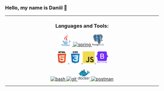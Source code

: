 ### Hello, my name is Daniil 👋

<!-- - 👨🏻‍🎓 I'm currently a student at Omsk Technical University, specializing in Software Engineering.
- 👨🏻‍💻 Currently, I'm diving deep into various technologies including Java, SQL, and the Spring Framework (Core, MVC, Validator, Security, Boot, REST), as well as PostgreSQL, JDBC, Hibernate, and Spring Data JPA.
- 🕸️ My aspiration is to pursue a career as a Back-end Developer, leveraging my skills and passion for creating robust software solutions.
- ✍🏻 You can reach out to me on Telegram: @devolw. Feel free to connect and discuss anything related to software development or beyond! -->

<hr>

<h3 align="center">Languages and Tools:</h3>
<p align="center"> 
	<!-- Java, Spring -->
	<a href="https://www.java.com" target="_blank" rel="noreferrer"> <img src="https://raw.githubusercontent.com/devicons/devicon/master/icons/java/java-original.svg" alt="java" width="40" height="40"/> </a>
	<a href="https://spring.io/" target="_blank" rel="noreferrer"> <img src="https://www.vectorlogo.zone/logos/springio/springio-icon.svg" alt="spring" width="40" height="40"/> </a> 
	<!-- PostgeSQL, MySQL, MongoDB, Cassandra -->
	<a href="https://www.postgresql.org" target="_blank" rel="noreferrer"> <img src="https://raw.githubusercontent.com/devicons/devicon/master/icons/postgresql/postgresql-original-wordmark.svg" alt="postgresql" width="40" height="40"/> </a> 
	<!-- <a href="https://www.mysql.com/" target="_blank" rel="noreferrer"> <img src="https://raw.githubusercontent.com/devicons/devicon/master/icons/mysql/mysql-original-wordmark.svg" alt="mysql" width="40" height="40"/> </a> <a href="https://www.mongodb.com/" target="_blank" rel="noreferrer"> <img src="https://raw.githubusercontent.com/devicons/devicon/master/icons/mongodb/mongodb-original-wordmark.svg" alt="mongodb" width="40" height="40"/> </a> <a href="https://cassandra.apache.org/" target="_blank" rel="noreferrer"> <img src="https://www.vectorlogo.zone/logos/apache_cassandra/apache_cassandra-icon.svg" alt="cassandra" width="40" height="40"/> </a> -->
</p> 

<!-- WEB -->
<p align="center"> 
	<a href="https://www.w3.org/html/" target="_blank" rel="noreferrer"> <img src="https://raw.githubusercontent.com/devicons/devicon/master/icons/html5/html5-original-wordmark.svg" alt="html5" width="40" height="40"/> </a>
	<a href="https://www.w3schools.com/css/" target="_blank" rel="noreferrer"> <img src="https://raw.githubusercontent.com/devicons/devicon/master/icons/css3/css3-original-wordmark.svg" alt="css3" width="40" height="40"/> </a>
	<a href="https://developer.mozilla.org/en-US/docs/Web/JavaScript" target="_blank" rel="noreferrer"> <img src="https://raw.githubusercontent.com/devicons/devicon/master/icons/javascript/javascript-original.svg" alt="javascript" width="40" height="40"/> </a>
	<a href="https://getbootstrap.com" target="_blank" rel="noreferrer"> <img src="https://raw.githubusercontent.com/devicons/devicon/master/icons/bootstrap/bootstrap-plain-wordmark.svg" alt="bootstrap" width="40" height="40"/> </a>
</p> 

<p align="center"> 
	<!-- Bash, Git -->
	<a href="https://www.gnu.org/software/bash/" target="_blank" rel="noreferrer"> <img src="https://www.vectorlogo.zone/logos/gnu_bash/gnu_bash-icon.svg" alt="bash" width="40" height="40"/> </a>
	<a href="https://git-scm.com/" target="_blank" rel="noreferrer"> <img src="https://www.vectorlogo.zone/logos/git-scm/git-scm-icon.svg" alt="git" width="40" height="40"/> </a> 
	<!-- Postman, Docker -->
	<a href="https://www.docker.com/" target="_blank" rel="noreferrer"> <img src="https://raw.githubusercontent.com/devicons/devicon/master/icons/docker/docker-original-wordmark.svg" alt="docker" width="40" height="40"/> </a>
	<a href="https://postman.com" target="_blank" rel="noreferrer"> <img src="https://www.vectorlogo.zone/logos/getpostman/getpostman-icon.svg" alt="postman" width="40" height="40"/> </a> 
</p> 

<hr>

<!-- 
<h3 align="center">CodeWars:</h3>
<div align="center">
  <img src="https://github.com/devolw/devolw/assets/104515806/1d65f096-bff6-4c61-8d59-f235f9c2a7f1" width="260" height="25" alt="CodeWars">
</div>
-->

<!-- 
<hr>
<h3 align="center">Most Used Languages Stats:</h3>
<div><p align="center">&nbsp;<img align="center" src="https://github-readme-stats.vercel.app/api/top-langs?username=devolw&show_icons=true&locale=en&layout=compact" alt="devolw" /></p></div>
-->
